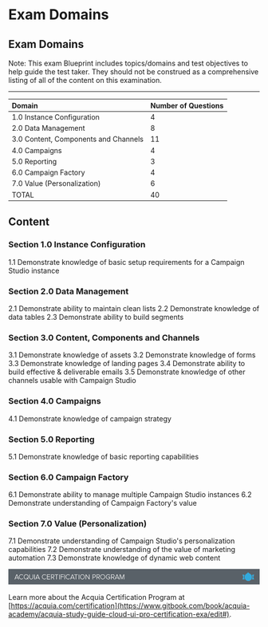 # Exam Domains

## Exam Domains

Note: This exam Blueprint includes topics/domains and test objectives to help guide the test taker. They should not be construed as a comprehensive listing of all of the content on this examination.
****

| **Domain** | **Number of Questions** |
| :--- | :--- |
| 1.0 Instance Configuration | 4 |
| 2.0 Data Management | 8
| 3.0 Content, Components and Channels | 11 |
| 4.0 Campaigns | 4 |
| 5.0 Reporting | 3 |
| 6.0 Campaign Factory | 4 |
| 7.0 Value (Personalization) | 6 |
| TOTAL | 40 |

## Content

### Section 1.0 Instance Configuration

1.1 Demonstrate knowledge of basic setup requirements for a Campaign Studio instance

### Section 2.0 Data Management

2.1 Demonstrate ability to maintain clean lists
2.2 Demonstrate knowledge of data tables
2.3 Demonstrate ability to build segments

### Section 3.0 Content, Components and Channels

3.1 Demonstrate knowledge of assets
3.2 Demonstrate knowledge of forms
3.3 Demonstrate knowledge of landing pages
3.4 Demonstrate ability to build effective & deliverable emails
3.5 Demonstrate knowledge of other channels usable with Campaign Studio

### Section 4.0 Campaigns

4.1 Demonstrate knowledge of campaign strategy

### Section 5.0 Reporting

5.1 Demonstrate knowledge of basic reporting capabilities

### Section 6.0 Campaign Factory

6.1 Demonstrate ability to manage multiple Campaign Studio instances
6.2 Demonstrate understanding of Campaign Factory's value

### Section 7.0 Value (Personalization)

7.1 Demonstrate understanding of Campaign Studio's personalization capabilities
7.2 Demonstrate understanding of the value of marketing automation
7.3 Demonstrate knowledge of dynamic web content

![](.gitbook/assets/inner-page-footer.png)

Learn more about the Acquia Certification Program at [https://acquia.com/certification](https://www.gitbook.com/book/acquia-academy/acquia-study-guide-cloud-ui-pro-certification-exa/edit#).

